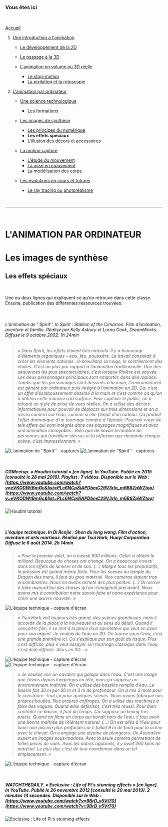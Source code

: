 <br/>

### Vous êtes ici

<br/>

[Accueil](index.md)

1. [Une introduction à l'animation](histoire.md)

    - [Le développement de la 2D](2d.md)
    - [Le passage à la 3D](3d.md)
    - [L'animation en volume ou 3D réelle](envolume.md)
    
        * [Le stop-motion](stopmotion.md)
        * [La pixilation et la rotoscopie](pixilation.md)

2. [L'animation par ordinateur](parordinateur.md)

    - [Une science technologique](science.md)
    
        * [Les formations](formation.md)
    
    - [Les images de synthèse](imagesdesynthèse.md)
    
        * [Les principes du numérique](numerique.md)
        * **Les effets spéciaux**
        * [L'illusion des décors et accessoires](decor.md)
        
    - [La motion capture]()
    
        * [L'étude du mouvement](etude.md)
        * [La mise en mouvement](mouvement.md)
        * [La modélisation des corps](corps.md)

    - [Les évolutions en cours et futures](evolution.md)
    
        * [Le ray tracing ou photoréalisme](photorealisme.md)
        
<br/>

--------------------------------------------------------

<br/>

# L'ANIMATION PAR ORDINATEUR
# Les images de synthèse
## Les effets spéciaux

<br/>

Une ou deux lignes qui expliquent ce qu’on retrouve dans cette classe. Ensuite, publication des différentes ressources trouvées.

<br/>

###### L’animation de ‘’Spirit’’. In _Spirit : Stallion of the Cimarron_. Film d’animation, aventure et famille. Réalisé par Kelly Asbury et Lorna Cook, DreamWorks. Diffusé le 9 octobre 2002. 1h 24min

> _« Dans Spirit, les effets étaient très naturels. Il y a beaucoup d’éléments organiques – eau, feu, poussière. Le travail consistait à créer les éléments naturels : le brouillard, la neige, le scintillement des étoiles. C’est un plus par rapport à l’animation traditionnelle. Une des séquences les plus spectaculaires, c’est lorsque Rivière est sauvée. Les deux personnages principaux sont emportés dans des rapides. Tandis que les personnages sont dessinés à la main, l’environnement est généré par ordinateur puis intégré à l’animation en 2D. Ça, c’est un effet d’éclaboussement dessiné à la main et c’est comme ça qu’on a obtenu cette mousse à la surface. Pour captiver le public, on a adopté un style de prise de vues réelles. On a utilisé des décors informatiques pour pouvoir se déplacer sur trois dimensions et on a mis la caméra sur l’eau, comme si elle filmait d’un radeau. Ça produit l’effet dramatique d’un tournage caméra à l’épaule. Pourvoir créer de tels effets qui sont intégrés dans ces paysages magnifiques et avec une animation incroyable… Rien que de savoir le nombre de personnes qui travaillent dessus et la réflexion que demande chaque scène, c’est impressionnant. »_

![L’animation de ‘’Spirit’’ - captures](images/spiritdecor.JPG "Les décors 3D")
![L’animation de ‘’Spirit’’ - captures](images/spiriteau.JPG "Le rendu de l'eau")

<br/>

##### CGMeetup. « Houdini tutorial » [en ligne]. In YouTube. Publié en 2015  [consulté le 28 mai 2019]. Playlist : 7 vidéos. Disponible sur le Web : [https://www.youtube.com/watch?v=eVKODWtBmGc&list=PLc6NCp8iAPDbmC29V3rln_m6B8ZpWZtoo](https://www.youtube.com/watch?v=eVKODWtBmGc&list=PLc6NCp8iAPDbmC29V3rln_m6B8ZpWZtoo)

![Houdini tutorial](images/effetstuto.JPG "Houdini tutorial - playlist")

<br/>

##### L’équipe technique. In _Di Renjie : Shen du long wang_. Film d’action, aventure et arts martiaux. Réalisé par Tsui Hark, Huayi Corporation. Diffusé le 6 août 2014. 2h 14min

> _« Pour le premier volet, on a investi 900 millions. Celui-ci atteint le milliard. Beaucoup de choses ont changé. On a beaucoup investi dans les effets de lumière et de son. (…) Malgré tous les préparatifs, la pression est quand même forte. Pour les scènes au temple du Dragon des mers, il faut du gros matériel. Nos caméras étaient trop encombrantes. Nous en avons acheté des plus petites. (…) On arrive à faire aujourd’hui des choses qu’on n’imaginait pas avant. Nous avons mis à contribution notre savoir-faire et notre expérience pour créer une œuvre nouvelle. »_

![L’équipe technique - capture d'écran](images/dee2effeteau.JPG "Apparition de la créature")

> _« Tsui Hark voit toujours très grand, des scènes grandioses, mais il accorde de la place à la nouveauté et au sens du détail. Quand il conçoit le film, il se met à la place d’un spectateur qui veut en avoir pour son argent. Je voulais de l’eau en 3D. On tourne sous l’eau, c’est une grande première ici. Ça s’explique par son goût du risque. Plus c’est difficile, plus il veut essayer. Un tournage classique dans l’eau, c’est déjà difficile. Alors en 3D… »_

![L’équipe technique - capture d'écran](images/dee2effeteauI.JPG "Combat dans l'eau - réalisation")
![L’équipe technique - capture d'écran](images/dee2effeteauII.JPG "Combat dans l'eau - rendu")

> _« Je voulais voir un cavalier qui galope dans l’eau. C’est une image que j’avais depuis longtemps en tête, mais ça suppose un environnement maîtrisé. On a utilisé des bassins remplis d’eau. Le bassin fait 30 m par 60 m et 3 m de profondeur. On a mis 3 mois pour le construire. Tout ça pour quelques scènes. Nous avons fabriqué nos propres bouées. Nos propres coffrages. On a utilisé des machines à faire des vagues. Quand elles déferlent, c’est très réussi. Pour bien contrôler ce bassin, il faut du temps. Ça suppose un timing très précis. Quand on filme un corps qui bondit hors de l’eau, il faut avoir une bonne maîtrise de l’élément naturel. (…) On est allés à Yiwu pour louer une piscine plus profonde car il fallait 9 m de fond pour la scène avec le cheval. On a engagé une dizaine de plongeurs. Un Australien expert en images sous-marines. Avec la seule caméra permettant de telles prises de vues. Avec les autres appareils, il y avait 260 kilos de matériel. Le plus dur, c’est de tout coordonner dans un tel emplacement. »_

![L’équipe technique - capture d'écran](images/dee2effeteauIII.JPG "Le bassin")

<br/>

##### WATCHTHEDAILY. « Exclusive : Life of Pi's stunning effects » [en ligne]. In YouTube. Publié le 26 novembre 2012  [consulté le 20 mai 2019]. 2 minutes 14 secondes. Disponible sur le Web : [https://www.youtube.com/watch?v=9BrD_v5Vt70](https://www.youtube.com/watch?v=9BrD_v5Vt70)

![Exclusive : Life of Pi's stunning effects](images/effetsdeau.JPG "Exclusive : Life of Pi's stunning effects")

<br/>
